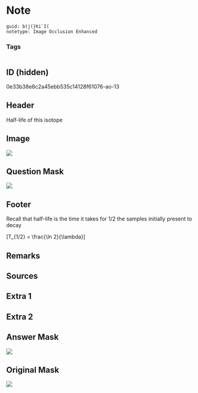 # Note
```
guid: b(j(}Ki`I(
notetype: Image Occlusion Enhanced
```

### Tags
```
```

## ID (hidden)
0e33b38e8c2a45ebb535c14128f61076-ao-13

## Header
Half-life of this isotope

## Image
<img src="tmpeky_3no3.png" />

## Question Mask
<img src="0e33b38e8c2a45ebb535c14128f61076-ao-13-Q.svg" />

## Footer
Recall that half-life is the time it takes for 1/2 the samples initially present to decay

\[T_{1/2} = \frac{\ln 2}{\lambda}\]

## Remarks


## Sources


## Extra 1


## Extra 2


## Answer Mask
<img src="0e33b38e8c2a45ebb535c14128f61076-ao-13-A.svg">

## Original Mask
<img src="0e33b38e8c2a45ebb535c14128f61076-ao-O.svg" />
